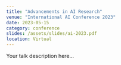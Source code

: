 ```yaml
---
title: "Advancements in AI Research"
venue: "International AI Conference 2023"
date: 2023-05-15
category: conference
slides: /assets/slides/ai-2023.pdf
location: Virtual
---
```

Your talk description here...
